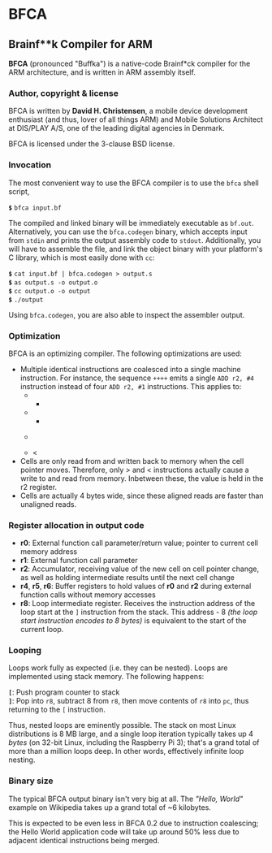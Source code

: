 BFCA
======
Brainf**k Compiler for ARM
---------------------------

**BFCA** (pronounced "Buffka") is a native-code Brainf*ck compiler for the ARM architecture, and is written in ARM assembly itself.

### Author, copyright & license
BFCA is written by **David H. Christensen**, a mobile device development enthusiast (and thus, lover of all things ARM) and Mobile Solutions Architect at DIS/PLAY A/S, one of the leading digital agencies in Denmark.

BFCA is licensed under the 3-clause BSD license.

### Invocation
The most convenient way to use the BFCA compiler is to use the `bfca` shell script,

**`$`** `bfca input.bf`

The compiled and linked binary will be immediately executable as `bf.out`.
Alternatively, you can use the `bfca.codegen` binary, which accepts input from `stdin` and prints the output assembly code to `stdout`. Additionally, you will have to assemble the file, and link the object binary with your platform's C library, which is most easily done with `cc`:

**`$`** `cat input.bf | bfca.codegen > output.s`  
**`$`** `as output.s -o output.o`  
**`$`** `cc output.o -o output`  
**`$`** `./output`

Using `bfca.codegen`, you are also able to inspect the assembler output.

### Optimization
BFCA is an optimizing compiler. The following optimizations are used:

* Multiple identical instructions are coalesced into a single machine instruction. For instance, the sequence `++++` emits a single `ADD r2, #4` instruction instead of four `ADD r2, #1` instructions. This applies to:
   * +
   * -
   * >
   * <
* Cells are only read from and written back to memory when the cell pointer moves. Therefore, only > and < instructions actually cause a write to and read from memory. Inbetween these, the value is held in the r2 register.
* Cells are actually 4 bytes wide, since these aligned reads are faster than unaligned reads.

### Register allocation in output code
* **r0**: External function call parameter/return value; pointer to current cell memory address
* **r1**: External function call parameter
* **r2**: Accumulator, receiving value of the new cell on cell pointer change, as well as holding intermediate results until the next cell change
* **r4**, **r5**, **r6**: Buffer registers to hold values of **r0** and **r2** during external function calls without memory accesses
* **r8**: Loop intermediate register. Receives the instruction address of the loop start at the `]` instruction from the stack. This address - 8 *(the loop start instruction encodes to 8 bytes)* is equivalent to the start of the current loop.

### Looping
Loops work fully as expected (i.e. they can be nested). Loops are implemented using stack memory. The following happens:

**`[`**: Push program counter to stack  
**`]`**: Pop into `r8`, subtract 8 from `r8`, then move contents of `r8` into `pc`, thus returning to the `[` instruction.

Thus, nested loops are eminently possible. The stack on most Linux distributions is 8 MB large, and a single loop iteration typically takes up 4 *bytes* (on 32-bit Linux, including the Raspberry Pi 3); that's a grand total of more than a million loops deep. In other words, effectively infinite loop nesting.

### Binary size
The typical BFCA output binary isn't very big at all. The *"Hello, World"* example on Wikipedia takes up a grand total of ~6 kilobytes.

This is expected to be even less in BFCA 0.2 due to instruction coalescing; the Hello World application code will take up around 50% less due to adjacent identical instructions being merged.